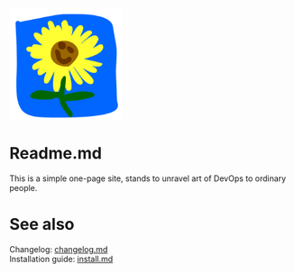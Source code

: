 <img src="assets/img/logo.png" alt="drawing" width="200"/>

# Readme.md
This is a simple one-page site, stands to unravel art of DevOps to ordinary people.
# See also
Changelog: [changelog.md](changelog.md)<br/>
Installation guide: [install.md](install.md)
